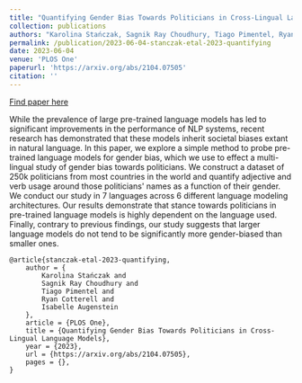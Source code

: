 ```yaml
---
title: "Quantifying Gender Bias Towards Politicians in Cross-Lingual Language Models"
collection: publications
authors: "Karolina Stańczak, Sagnik Ray Choudhury, Tiago Pimentel, Ryan Cotterell, Isabelle Augenstein"
permalink: /publication/2023-06-04-stanczak-etal-2023-quantifying
date: 2023-06-04
venue: 'PLOS One'
paperurl: 'https://arxiv.org/abs/2104.07505'
citation: ''
---
```


<a href='https://arxiv.org/abs/2104.07505'>Find paper here</a>

While the prevalence of large pre-trained language models has led to significant improvements in the performance of NLP systems, recent research has demonstrated that these models inherit societal biases extant in natural language. In this paper, we explore a simple method to probe pre-trained language models for gender bias, which we use to effect a multi-lingual study of gender bias towards politicians. We construct a dataset of 250k politicians from most countries in the world and quantify adjective and verb usage around those politicians&apos; names as a function of their gender. We conduct our study in 7 languages across 6 different language modeling architectures. Our results demonstrate that stance towards politicians in pre-trained language models is highly dependent on the language used. Finally, contrary to previous findings, our study suggests that larger language models do not tend to be significantly more gender-biased than smaller ones. 

```
@article{stanczak-etal-2023-quantifying,
    author = {
        Karolina Stańczak and
        Sagnik Ray Choudhury and
        Tiago Pimentel and
        Ryan Cotterell and
        Isabelle Augenstein
    },
    article = {PLOS One},
    title = {Quantifying Gender Bias Towards Politicians in Cross-Lingual Language Models},
    year = {2023},
    url = {https://arxiv.org/abs/2104.07505},
    pages = {},
}
```